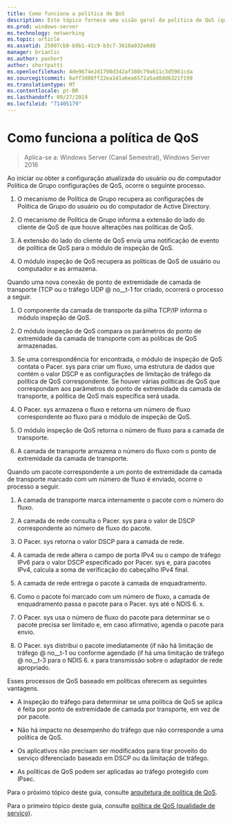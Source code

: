 ```yaml
---
title: Como funciona a política de QoS
description: Este tópico fornece uma visão geral da política de QoS (qualidade de serviço), que permite que você use Política de Grupo para priorizar a largura de banda de tráfego de rede de aplicativos e serviços específicos no Windows Server 2016.
ms.prod: windows-server
ms.technology: networking
ms.topic: article
ms.assetid: 25097cb8-b9b1-41c9-b3c7-3610a032e0d8
manager: brianlic
ms.author: pashort
author: shortpatti
ms.openlocfilehash: 4de9674e2d1700d342af380c79a611c3d5961cda
ms.sourcegitcommit: 6aff3d88ff22ea141a6ea6572a5ad8dd6321f199
ms.translationtype: MT
ms.contentlocale: pt-BR
ms.lasthandoff: 09/27/2019
ms.locfileid: "71405179"
---
```

# <a name="how-qos-policy-works"></a>Como funciona a política de QoS

>Aplica-se a: Windows Server (Canal Semestral), Windows Server 2016

Ao iniciar ou obter a configuração atualizada do usuário ou do computador Política de Grupo configurações de QoS, ocorre o seguinte processo.

1. O mecanismo de Política de Grupo recupera as configurações de Política de Grupo do usuário ou do computador de Active Directory.

2. O mecanismo de Política de Grupo informa a extensão do lado do cliente de QoS de que houve alterações nas políticas de QoS.

3. A extensão do lado do cliente de QoS envia uma notificação de evento de política de QoS para o módulo de inspeção de QoS.

4. O módulo inspeção de QoS recupera as políticas de QoS de usuário ou computador e as armazena.

Quando uma nova conexão de ponto de extremidade de camada de transporte \(TCP ou o tráfego UDP @ no__t-1 for criado, ocorrerá o processo a seguir.

1. O componente da camada de transporte da pilha TCP/IP informa o módulo inspeção de QoS.

2. O módulo inspeção de QoS compara os parâmetros do ponto de extremidade da camada de transporte com as políticas de QoS armazenadas.

3. Se uma correspondência for encontrada, o módulo de inspeção de QoS contata o Pacer. sys para criar um fluxo, uma estrutura de dados que contém o valor DSCP e as configurações de limitação de tráfego da política de QoS correspondente. Se houver várias políticas de QoS que correspondam aos parâmetros do ponto de extremidade da camada de transporte, a política de QoS mais específica será usada.

4. O Pacer. sys armazena o fluxo e retorna um número de fluxo correspondente ao fluxo para o módulo de inspeção de QoS.

5. O módulo inspeção de QoS retorna o número de fluxo para a camada de transporte.

6. A camada de transporte armazena o número do fluxo com o ponto de extremidade da camada de transporte.

Quando um pacote correspondente a um ponto de extremidade da camada de transporte marcado com um número de fluxo é enviado, ocorre o processo a seguir.

1. A camada de transporte marca internamente o pacote com o número do fluxo.

2. A camada de rede consulta o Pacer. sys para o valor de DSCP correspondente ao número de fluxo do pacote.

3. O Pacer. sys retorna o valor DSCP para a camada de rede.

4. A camada de rede altera o campo de porta IPv4 ou o campo de tráfego IPv6 para o valor DSCP especificado por Pacer. sys e, para pacotes IPv4, calcula a soma de verificação do cabeçalho IPv4 final.

5. A camada de rede entrega o pacote à camada de enquadramento.

6. Como o pacote foi marcado com um número de fluxo, a camada de enquadramento passa o pacote para o Pacer. sys até o NDIS 6. x.

7. O Pacer. sys usa o número de fluxo do pacote para determinar se o pacote precisa ser limitado e, em caso afirmativo, agenda o pacote para envio.

8. O Pacer. sys distribui o pacote imediatamente \(if não há limitação de tráfego @ no__t-1 ou conforme agendado \(if há uma limitação de tráfego @ no__t-3 para o NDIS 6. x para transmissão sobre o adaptador de rede apropriado.

Esses processos de QoS baseado em políticas oferecem as seguintes vantagens.

- A inspeção do tráfego para determinar se uma política de QoS se aplica é feita por ponto de extremidade de camada por transporte, em vez de por pacote.

- Não há impacto no desempenho do tráfego que não corresponde a uma política de QoS.

- Os aplicativos não precisam ser modificados para tirar proveito do serviço diferenciado baseado em DSCP ou da limitação de tráfego.

- As políticas de QoS podem ser aplicadas ao tráfego protegido com IPsec.

Para o próximo tópico deste guia, consulte [arquitetura de política de QoS](qos-policy-architecture.md).

Para o primeiro tópico deste guia, consulte [política de QoS (qualidade de serviço)](qos-policy-top.md).
